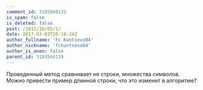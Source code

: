 ```yaml
---
comment_id: 3185060133
is_spam: false
is_deleted: false
post: /2012/10/05/1/
date: 2017-03-03T20:18:24Z
author_fullname: 'Fc Kuntsevo04'
author_nickname: 'fckuntsevo04'
author_is_anon: false
parent_id: 3184566139
---
```


<p>Проведенный метод сравнивает не строки, множества символов. Можно привести пример длинной строки, что это изменит в алгоритме?</p>
